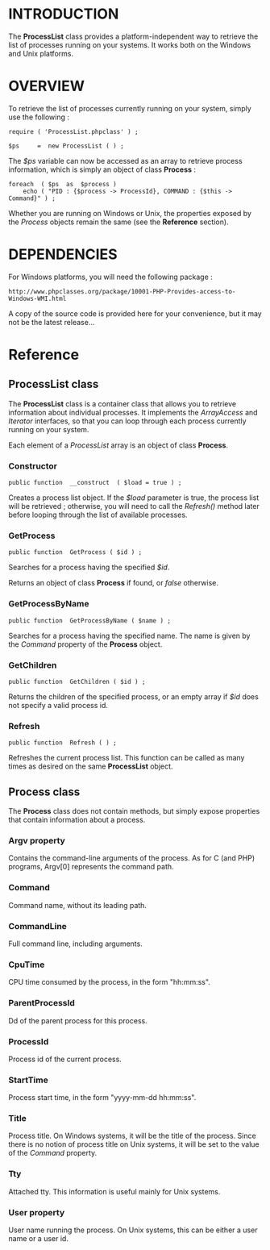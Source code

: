 # INTRODUCTION #

The **ProcessList** class provides a platform-independent way to retrieve the list of processes running on your systems. It works both on the Windows and Unix platforms.


# OVERVIEW #

To retrieve the list of processes currently running on your system, simply use the following :

	require ( 'ProcessList.phpclass' ) ;

	$ps 	=  new ProcessList ( ) ;

The *$ps* variable can now be accessed as an array to retrieve process information, which is simply an object of class **Process** :

	foreach  ( $ps  as  $process )
		echo ( "PID : {$process -> ProcessId}, COMMAND : {$this -> Command}" ) ;

Whether you are running on Windows or Unix, the properties exposed by the *Process* objects remain the same (see the **Reference** section).


# DEPENDENCIES #

For Windows platforms, you will need the following package :

	http://www.phpclasses.org/package/10001-PHP-Provides-access-to-Windows-WMI.html

A copy of the source code is provided here for your convenience, but it may not be the latest release...


# Reference #

## ProcessList class ##

The **ProcessList** class is a container class that allows you to retrieve information about individual processes. It implements the *ArrayAccess* and *Iterator* interfaces, so that you can loop through each process currently running on your system.

Each element of a *ProcessList* array is an object of class **Process**.  

### Constructor ###

	public function  __construct  ( $load = true ) ;

Creates a process list object. If the *$load* parameter is true, the process list will be retrieved ; otherwise, you will need to call the *Refresh()* method later before looping through the list of available processes.

### GetProcess ###

	public function  GetProcess ( $id ) ;

Searches for a process having the specified *$id*.

Returns an object of class **Process** if found, or *false* otherwise.

### GetProcessByName ###

	public function  GetProcessByName ( $name ) ;

Searches for a process having the specified name. The name is given by the *Command* property of the **Process** object.


### GetChildren ###

	public function  GetChildren ( $id ) ;

Returns the children of the specified process, or an empty array if *$id* does not specify a valid process id.


### Refresh ###

	public function  Refresh ( ) ;

Refreshes the current process list. This function can be called as many times as desired on the same **ProcessList** object.


## Process class ##

The **Process** class does not contain methods, but simply expose properties that contain information about a process.

### Argv property ###

Contains the command-line arguments of the process. As for C (and PHP) programs, Argv[0] represents the command path.

### Command ###

Command name, without its leading path.

### CommandLine ###

Full command line, including arguments.

### CpuTime ###

CPU time consumed by the process, in the form "hh:mm:ss".

### ParentProcessId ###

Dd of the parent process for this process.

### ProcessId ###

Process id of the current process.

### StartTime ###

Process start time, in the form "yyyy-mm-dd hh:mm:ss".

### Title ###

Process title. On Windows systems, it will be the title of the process. Since there is no notion of process title on Unix systems, it will be set to the value of the *Command* property.

### Tty ###

Attached tty. This information is useful mainly for Unix systems.

### User property ###

User name running the process. On Unix systems, this can be either a user name or a user id.
